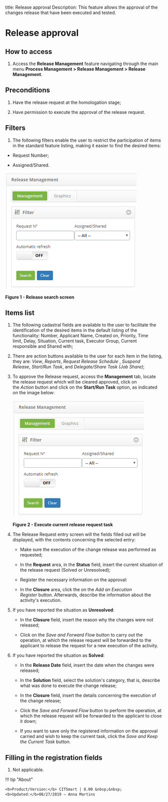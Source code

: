 title: Release approval
Description: This feature allows the approval of the changes release that have been executed and tested.

# Release approval

How to access
-------------

1.  Access the **Release Management** feature navigating through the main
    menu **Process Management > Release Management > Release
    Management**.

Preconditions
-------------

1.  Have the release request at the homologation stage;

2.  Have permission to execute the approval of the release request.

Filters
-------

1.  The following filters enable the user to restrict the participation of items
    in the standard feature listing, making it easier to find the desired items:

-   Request Number;

-   Assigned/Shared.

![figure](images/approval-1.png)

**Figure 1 - Release search screen**

Items list
----------

1.  The following cadastral fields are available to the user to facilitate the
    identification of the desired items in the default listing of the
    functionality: Number, Applicant Name, Created on, Priority, Time
    limit, Delay, Situation, Current task, Executor Group, Current
    responsible and Shared with;

2.  There are action buttons available to the user for each item in the listing,
    they are: *View*, *Reports*, *Request Release Schedule* , *Suspend
    Release*, *Start/Run Task*, and *Delegate/Share Task (Job Share)*;

3.  To approve the Release request, access the **Management** tab, locate the
    release request which will be cleared approved, click on the *Action* button
    and click on the **Start/Run Task** option, as indicated on the image below:

    ![figure](images/approval-1.png)

    **Figure 2 - Execute current release request task**

4.  The Release Request entry screen will the fields filled out will be
    displayed, with the contents concerning the selected entry:

    -   Make sure the execution of the change release was performed as requested;

    -   In the **Request** area, in the **Status** field, insert the current
    situation of the release request (Solved or Unresolved);

    -   Register the necessary information on the approval:

    -   In the **Closure** area, click the on the *Add an Execution
    Register* button. Afterwards, describe the information about the activity's
    execution.

5.  If you have reported the situation as **Unresolved**:

    -   In the **Closure** field, insert the reason why the changes were not
    released;

    -   Click on the *Save and Forward Flow* button to carry out the operation, at
    which the release request will be forwarded to the applicant to release the
    request for a new execution of the activity.

6.  If you have reported the situation as **Solved**:

    -   In the **Release Date** field, insert the date when the changes were
    released;

    -   In the **Solution** field, select the solution's category, that is, describe
    what was done to execute the change release;

    -   In the **Closure** field, insert the details concerning the execution of the
    change release;

    -   Click the *Save and Forward Flow* button to perform the operation, at which
    the release request will be forwarded to the applicant to close it down;

    -   If you want to save only the registered information on the approval carried
    and wish to keep the current task, click the *Save and Keep the Current
    Task* button.

Filling in the registration fields
----------------------------------

1.  Not applicable.

!!! tip "About"

    <b>Product/Version:</b> CITSmart | 8.00 &nbsp;&nbsp;
    <b>Updated:</b>08/27/2019 – Anna Martins


